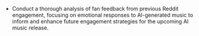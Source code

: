 - Conduct a thorough analysis of fan feedback from previous Reddit engagement, focusing on emotional responses to AI-generated music to inform and enhance future engagement strategies for the upcoming AI music release.